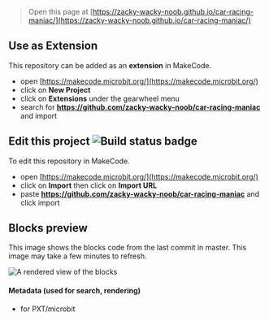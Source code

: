
> Open this page at [https://zacky-wacky-noob.github.io/car-racing-maniac/](https://zacky-wacky-noob.github.io/car-racing-maniac/)

## Use as Extension

This repository can be added as an **extension** in MakeCode.

* open [https://makecode.microbit.org/](https://makecode.microbit.org/)
* click on **New Project**
* click on **Extensions** under the gearwheel menu
* search for **https://github.com/zacky-wacky-noob/car-racing-maniac** and import

## Edit this project ![Build status badge](https://github.com/zacky-wacky-noob/car-racing-maniac/workflows/MakeCode/badge.svg)

To edit this repository in MakeCode.

* open [https://makecode.microbit.org/](https://makecode.microbit.org/)
* click on **Import** then click on **Import URL**
* paste **https://github.com/zacky-wacky-noob/car-racing-maniac** and click import

## Blocks preview

This image shows the blocks code from the last commit in master.
This image may take a few minutes to refresh.

![A rendered view of the blocks](https://github.com/zacky-wacky-noob/car-racing-maniac/raw/master/.github/makecode/blocks.png)

#### Metadata (used for search, rendering)

* for PXT/microbit
<script src="https://makecode.com/gh-pages-embed.js"></script><script>makeCodeRender("{{ site.makecode.home_url }}", "{{ site.github.owner_name }}/{{ site.github.repository_name }}");</script>
